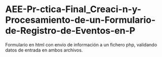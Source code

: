 
# AEE-Pr-ctica-Final_Creaci-n-y-Procesamiento-de-un-Formulario-de-Registro-de-Eventos-en-P

Formulario en html con envío de información a un fichero php, validando datos de entrada en ambos archivos.


